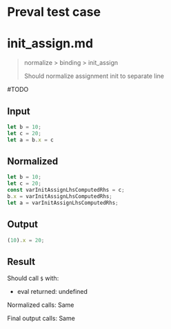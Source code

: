 # Preval test case

# init_assign.md

> normalize > binding > init_assign
>
> Should normalize assignment init to separate line

#TODO

## Input

`````js filename=intro
let b = 10;
let c = 20;
let a = b.x = c
`````

## Normalized

`````js filename=intro
let b = 10;
let c = 20;
const varInitAssignLhsComputedRhs = c;
b.x = varInitAssignLhsComputedRhs;
let a = varInitAssignLhsComputedRhs;
`````

## Output

`````js filename=intro
(10).x = 20;
`````

## Result

Should call `$` with:
 - eval returned: undefined

Normalized calls: Same

Final output calls: Same
